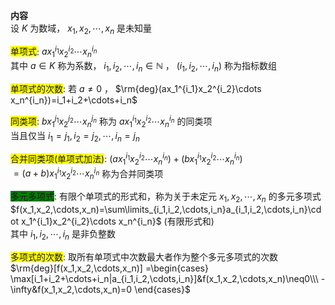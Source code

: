 **内容**  
设 $K$ 为数域， $x_1,x_2,\cdots,x_n$ 是未知量  
  
<span style="background:yellow">单项式</span>:  $ax_1^{i_1}x_2^{i_2}\cdots x_n^{i_n}$   
其中 $a\in K$ 称为系数， $i_1,i_2,\cdots,i_n\in\mathbb{N}$ ， $(i_1,i_2,\cdots,i_n)$ 称为指标数组  
  
<span style="background:yellow">单项式的次数</span>: 若 $a\neq0$ ， $\rm{deg}(ax_1^{i_1}x_2^{i_2}\cdots x_n^{i_n})=i_1+i_2+\cdots+i_n$   
  
<span style="background:yellow">同类项</span>:  $bx_1^{j_1}x_2^{j_2}\cdots x_n^{j_n}$ 称为 $ax_1^{i_1}x_2^{i_2}\cdots x_n^{i_n}$ 的同类项  
当且仅当 $i_1=j_1,i_2=j_2,\cdots,i_n=j_n$   
  
<span style="background:yellow">合并同类项(单项式加法)</span>:  $(ax_1^{i_1}x_2^{i_2}\cdots x_n^{i_n})+(bx_1^{i_1}x_2^{i_2}\cdots x_n^{i_n})$   
 $=(a+b)x_1^{i_1}x_2^{i_2}\cdots x_n^{i_n}$ 称为合并同类项  
  
<span style="background:green">多元多项式</span>: 有限个单项式的形式和，称为关于未定元 $x_1,x_2,\cdots,x_n$ 的多元多项式  
 $f(x_1,x_2,\cdots,x_n)=\sum\limits_{i_1,i_2,\cdots,i_n}a_{i_1,i_2,\cdots,i_n}\cdot x_1^{i_1}x_2^{i_2}\cdots x_n^{i_n}$ (有限形式和)  
其中 $i_1,i_2,\cdots,i_n$ 是非负整数  
  
<span style="background:yellow">多项式的次数</span>: 取所有单项式中次数最大者作为整个多元多项式的次数  
 $\rm{deg}[f(x_1,x_2,\cdots,x_n)]  
=\begin{cases}  
\max[i_1+i_2+\cdots+i_n|a_{i_1,i_2,\cdots,i_n}]&f(x_1,x_2,\cdots,x_n)\neq0\\\   
-\infty&f(x_1,x_2,\cdots,x_n)=0  
\end{cases}$   
